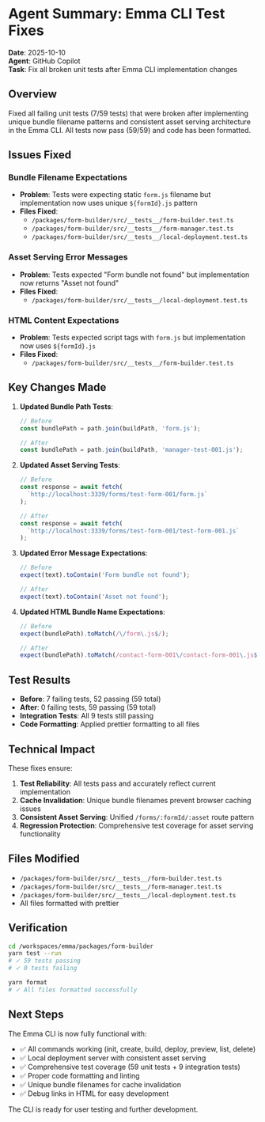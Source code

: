 # Agent Summary: Emma CLI Test Fixes

**Date**: 2025-10-10  
**Agent**: GitHub Copilot  
**Task**: Fix all broken unit tests after Emma CLI implementation changes

## Overview

Fixed all failing unit tests (7/59 tests) that were broken after implementing unique bundle filename patterns and consistent asset serving architecture in the Emma CLI. All tests now pass (59/59) and code has been formatted.

## Issues Fixed

### Bundle Filename Expectations

- **Problem**: Tests were expecting static `form.js` filename but implementation now uses unique `${formId}.js` pattern
- **Files Fixed**:
  - `/packages/form-builder/src/__tests__/form-builder.test.ts`
  - `/packages/form-builder/src/__tests__/form-manager.test.ts`
  - `/packages/form-builder/src/__tests__/local-deployment.test.ts`

### Asset Serving Error Messages

- **Problem**: Tests expected "Form bundle not found" but implementation now returns "Asset not found"
- **Files Fixed**:
  - `/packages/form-builder/src/__tests__/local-deployment.test.ts`

### HTML Content Expectations

- **Problem**: Tests expected script tags with `form.js` but implementation now uses `${formId}.js`
- **Files Fixed**:
  - `/packages/form-builder/src/__tests__/form-builder.test.ts`

## Key Changes Made

1. **Updated Bundle Path Tests**:

   ```typescript
   // Before
   const bundlePath = path.join(buildPath, 'form.js');

   // After
   const bundlePath = path.join(buildPath, 'manager-test-001.js');
   ```

2. **Updated Asset Serving Tests**:

   ```typescript
   // Before
   const response = await fetch(
     `http://localhost:3339/forms/test-form-001/form.js`
   );

   // After
   const response = await fetch(
     `http://localhost:3339/forms/test-form-001/test-form-001.js`
   );
   ```

3. **Updated Error Message Expectations**:

   ```typescript
   // Before
   expect(text).toContain('Form bundle not found');

   // After
   expect(text).toContain('Asset not found');
   ```

4. **Updated HTML Bundle Name Expectations**:

   ```typescript
   // Before
   expect(bundlePath).toMatch(/\/form\.js$/);

   // After
   expect(bundlePath).toMatch(/contact-form-001\/contact-form-001\.js$/);
   ```

## Test Results

- **Before**: 7 failing tests, 52 passing (59 total)
- **After**: 0 failing tests, 59 passing (59 total)
- **Integration Tests**: All 9 tests still passing
- **Code Formatting**: Applied prettier formatting to all files

## Technical Impact

These fixes ensure:

1. **Test Reliability**: All tests pass and accurately reflect current implementation
2. **Cache Invalidation**: Unique bundle filenames prevent browser caching issues
3. **Consistent Asset Serving**: Unified `/forms/:formId/:asset` route pattern
4. **Regression Protection**: Comprehensive test coverage for asset serving functionality

## Files Modified

- `/packages/form-builder/src/__tests__/form-builder.test.ts`
- `/packages/form-builder/src/__tests__/form-manager.test.ts`
- `/packages/form-builder/src/__tests__/local-deployment.test.ts`
- All files formatted with prettier

## Verification

```bash
cd /workspaces/emma/packages/form-builder
yarn test --run
# ✓ 59 tests passing
# ✓ 0 tests failing

yarn format
# ✓ All files formatted successfully
```

## Next Steps

The Emma CLI is now fully functional with:

- ✅ All commands working (init, create, build, deploy, preview, list, delete)
- ✅ Local deployment server with consistent asset serving
- ✅ Comprehensive test coverage (59 unit tests + 9 integration tests)
- ✅ Proper code formatting and linting
- ✅ Unique bundle filenames for cache invalidation
- ✅ Debug links in HTML for easy development

The CLI is ready for user testing and further development.
